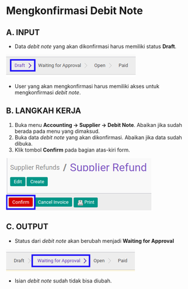 # Mengkonfirmasi Debit Note

## A. INPUT

* Data *debit note* yang akan dikonfirmasi harus memiliki status **Draft**.

![](../../img/debit-note/status-draft.png)

* User yang akan mengkonfirmasi harus memiliki akses untuk mengkonfirmasi *debit note*.

## B. LANGKAH KERJA

1. Buka menu **Accounting -> Supplier -> Debit Note**. Abaikan jika sudah berada pada menu yang dimaksud.
2. Buka data *debit note* yang akan dikonfirmasi. Abaikan jika data sudah dibuka.
3. Klik tombol **Confirm** pada bagian atas-kiri form.

![](../../img/debit-note/tombol-confirm.png)

## C. OUTPUT

* Status dari *debit note* akan berubah menjadi **Waiting for Approval**

![](../../img/debit-note/status-waiting-for-approval.png)

* Isian *debit note* sudah tidak bisa diubah.
